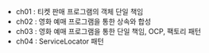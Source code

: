  - ch01 : 티켓 판매 프로그램의 객체 단일 책임 
 - ch02 : 영화 예매 프로그램을 통한 상속와 합성
 - ch03 : 영화 예매 프로그램을 통한 단일 책임, OCP, 팩토리 패턴
 - ch04 : ServiceLocator 패턴 